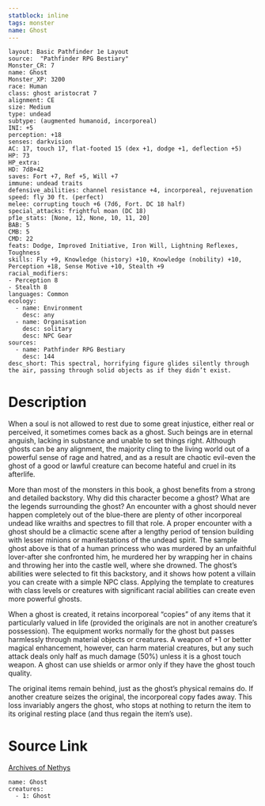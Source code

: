 ```yaml
---
statblock: inline
tags: monster
name: Ghost
---
```

```statblock
layout: Basic Pathfinder 1e Layout
source:  "Pathfinder RPG Bestiary"
Monster_CR: 7
name: Ghost
Monster_XP: 3200
race: Human
class: ghost aristocrat 7
alignment: CE
size: Medium
type: undead
subtype: (augmented humanoid, incorporeal)
INI: +5
perception: +18
senses: darkvision
AC: 17, touch 17, flat-footed 15 (dex +1, dodge +1, deflection +5)
HP: 73
HP_extra: 
HD: 7d8+42
saves: Fort +7, Ref +5, Will +7
immune: undead traits
defensive_abilities: channel resistance +4, incorporeal, rejuvenation
speed: fly 30 ft. (perfect)
melee: corrupting touch +6 (7d6, Fort. DC 18 half)
special_attacks: frightful moan (DC 18)
pf1e_stats: [None, 12, None, 10, 11, 20]
BAB: 5
CMB: 5
CMD: 22
feats: Dodge, Improved Initiative, Iron Will, Lightning Reflexes, Toughness
skills: Fly +9, Knowledge (history) +10, Knowledge (nobility) +10, Perception +18, Sense Motive +10, Stealth +9
racial_modifiers:
- Perception 8
- Stealth 8
languages: Common
ecology:
  - name: Environment
    desc: any
  - name: Organisation
    desc: solitary
    desc: NPC Gear
sources:
  - name: Pathfinder RPG Bestiary
    desc: 144
desc_short: This spectral, horrifying figure glides silently through the air, passing through solid objects as if they didn’t exist.
```
# Description
When a soul is not allowed to rest due to some great injustice, either real or perceived, it sometimes comes back as a ghost. Such beings are in eternal anguish, lacking in substance and unable to set things right. Although ghosts can be any alignment, the majority cling to the living world out of a powerful sense of rage and hatred, and as a result are chaotic evil-even the ghost of a good or lawful creature can become hateful and cruel in its afterlife.

More than most of the monsters in this book, a ghost benefits from a strong and detailed backstory. Why did this character become a ghost? What are the legends surrounding the ghost? An encounter with a ghost should never happen completely out of the blue-there are plenty of other incorporeal undead like wraiths and spectres to fill that role. A proper encounter with a ghost should be a climactic scene after a lengthy period of tension building with lesser minions or manifestations of the undead spirit. The sample ghost above is that of a human princess who was murdered by an unfaithful lover-after she confronted him, he murdered her by wrapping her in chains and throwing her into the castle well, where she drowned. The ghost’s abilities were selected to fit this backstory, and it shows how potent a villain you can create with a simple NPC class. Applying the template to creatures with class levels or creatures with significant racial abilities can create even more powerful ghosts.

When a ghost is created, it retains incorporeal “copies” of any items that it particularly valued in life (provided the originals are not in another creature’s possession). The equipment works normally for the ghost but passes harmlessly through material objects or creatures. A weapon of +1 or better magical enhancement, however, can harm material creatures, but any such attack deals only half as much damage (50%) unless it is a ghost touch weapon. A ghost can use shields or armor only if they have the ghost touch quality.

The original items remain behind, just as the ghost’s physical remains do. If another creature seizes the original, the incorporeal copy fades away. This loss invariably angers the ghost, who stops at nothing to return the item to its original resting place (and thus regain the item’s use).
# Source Link
[Archives of Nethys](https://aonprd.com/MonsterDisplay.aspx?ItemName=Ghost)
```encounter-table
name: Ghost
creatures:
  - 1: Ghost
```
